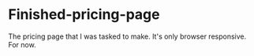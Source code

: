 # Finished-pricing-page
The pricing page that I was tasked to make. It's only browser responsive. For now.

